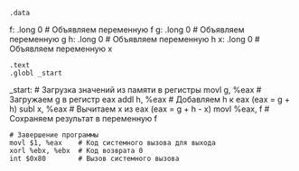     .data
f:  .long 0         # Объявляем переменную f
g:  .long 0         # Объявляем переменную g
h:  .long 0         # Объявляем переменную h
x:  .long 0         # Объявляем переменную x

    .text
    .globl _start
_start:
    # Загрузка значений из памяти в регистры
    movl g, %eax     # Загружаем g в регистр eax
    addl h, %eax     # Добавляем h к eax (eax = g + h)
    subl x, %eax     # Вычитаем x из eax (eax = g + h - x)
    movl %eax, f     # Сохраняем результат в переменную f

    # Завершение программы
    movl $1, %eax    # Код системного вызова для выхода
    xorl %ebx, %ebx  # Код возврата 0
    int $0x80        # Вызов системного вызова
